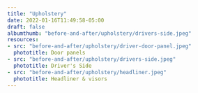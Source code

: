 ```yaml
---
title: "Upholstery"
date: 2022-01-16T11:49:58-05:00
draft: false
albumthumb: "before-and-after/upholstery/drivers-side.jpeg"
resources:
- src: "before-and-after/upholstery/driver-door-panel.jpeg"
  phototitle: Door panels
- src: "before-and-after/upholstery/drivers-side.jpeg"
  phototitle: Driver's Side
- src: "before-and-after/upholstery/headliner.jpeg"
  phototitle: Headliner & visors
---
```


